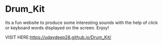 # Drum_Kit
Its a fun website to produce some interesting sounds with the help of click or keyboard words displayed on the screen. Enjoy!

VISIT HERE:https://udaydeep28.github.io/Drum_Kit/
